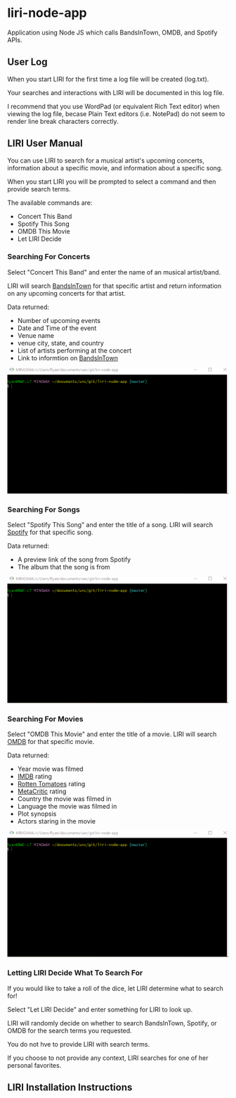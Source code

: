 # liri-node-app

Application using Node JS which calls BandsInTown, OMDB, and Spotify APIs.



## User Log

When you start LIRI for the first time a log file will be created (log.txt).

Your searches and interactions with LIRI will be documented in this log file.

I recommend that you use WordPad (or equivalent Rich Text editor) when viewing the log file, becase Plain Text editors (i.e. NotePad) do not seem to render line break characters correctly.



## LIRI User Manual

You can use LIRI to search for a musical artist's upcoming concerts, information about a specific movie, and information about a specific song.

When you start LIRI you will be prompted to select a command and then provide search terms.

The available commands are:

* Concert This Band
* Spotify This Song
* OMDB This Movie
* Let LIRI Decide



### Searching For Concerts

Select "Concert This Band" and enter the name of an musical artist/band. 

LIRI will search [BandsInTown](https://www.bandsintown.com/) for that specific artist and return information on any upcoming concerts for that artist.

Data returned:

* Number of upcoming events
* Date and Time of the event
* Venue name
* venue city, state, and country
* List of artists performing at the concert
* Link to informtion on [BandsInTown](https://www.bandsintown.com/) 
       
![BandsInTown Search](/documentation/bitSearch.gif)

### Searching For Songs

Select "Spotify This Song" and enter the title of a song. LIRI will search [Spotify](https://www.spotify.com/us/) for that specific song.

Data returned:

* A preview link of the song from Spotify
* The album that the song is from

![Spotify Search](/documentation/spotifySearch.gif)

### Searching For Movies

Select "OMDB This Movie" and enter the title of a movie. LIRI will search [OMDB](http://www.omdbapi.com/) for that specific movie.

Data returned:

* Year movie was filmed
* [IMDB](https://www.imdb.com/) rating
* [Rotten Tomatoes](https://www.rottentomatoes.com/) rating
* [MetaCritic](https://www.metacritic.com/) rating
* Country the movie was filmed in
* Language the movie was filmed in
* Plot synopsis
* Actors staring in the movie

![OMDB Search](/documentation/omdbSearch.gif)


### Letting LIRI Decide What To Search For

If you would like to take a roll of the dice, let LIRI determine what to search for!

Select "Let LIRI Decide" and enter something for LIRI to look up.

LIRI will randomly decide on whether to search BandsInTown, Spotify, or OMDB for the search terms you requested.

You do not hve to provide LIRI with search terms. 

If you choose to not provide any context, LIRI searches for one of her personal favorites.



## LIRI Installation Instructions